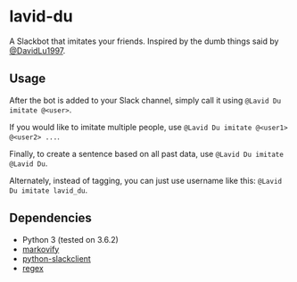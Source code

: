 # lavid-du

A Slackbot that imitates your friends. Inspired by the dumb things said by
[@DavidLu1997](https://github.com/DavidLu1997).

## Usage

After the bot is added to your Slack channel, simply call it using `@Lavid Du imitate @<user>`.

If you would like to imitate multiple people, use `@Lavid Du imitate @<user1> @<user2> ...`.

Finally, to create a sentence based on all past data, use `@Lavid Du imitate @Lavid Du`.

Alternately, instead of tagging, you can just use username like this: `@Lavid Du imitate lavid_du`.

## Dependencies

* Python 3 (tested on 3.6.2)
* [markovify](https://github.com/jsvine/markovify)
* [python-slackclient](https://github.com/slackapi/python-slackclient)
* [regex](https://pypi.python.org/pypi/regex)
